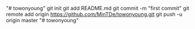 "# towonyoung"  git init git add README.md git commit -m "first commit" git remote add origin https://github.com/MinTDe/towonyoung.git git push -u origin master
"# towonyoung" 
